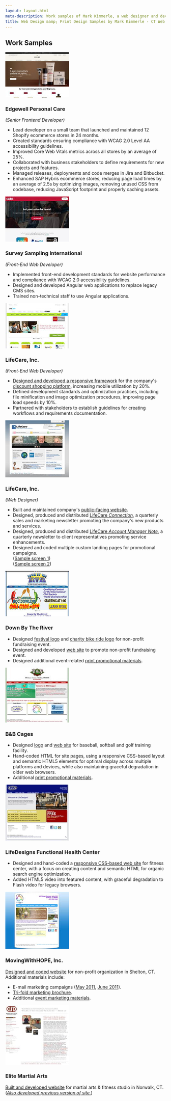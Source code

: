 ```yaml
---
layout: layout.html
meta-description: Work samples of Mark Kimmerle, a web designer and developer in Fairfield County, CT.
title: Web Design &amp; Print Design Samples by Mark Kimmerle - CT Web Design &amp; Development
---
```


<section class="content-container">
	<h1>Work Samples</h1>
	<div id="samplesepc" class="samplebox">
		<div class="samplepic">
			<img src="/art/cremohome.jpg" alt="">
		</div>
		<div class="sampletxt">
			<h3>Edgewell Personal Care</h3>
			<p>
				<em>(Senior Frontend Developer)</em>
			</p>
			<ul>
				<li>
					Lead developer on a small team that launched and maintained 12 Shopify ecommerce stores in 24 months.
				</li>
				<li>
					Created standards ensuring compliance with WCAG 2.0 Level AA accessibility guidelines.
				</li>
				<li>
					Improved Core Web Vitals metrics across all stores by an average of 25%.
				</li>
				<li>
					Collaborated with business stakeholders to define requirements for new projects and features.
				</li>
				<li>
					Managed releases, deployments and code merges in Jira and Bitbucket.
				</li>
				<li>
					Enhanced SAP Hybris ecommerce stores, reducing page load times by an average of 2.5s by optimizing images, removing unused CSS from codebase, reducing JavaScript footprint and properly caching assets.
				</li>
			</ul>
		</div>
	</div>
	<div id="samplessi" class="samplebox">
		<div class="samplepic">
			<img src="/art/vobihome.jpg" alt="">
		</div>
		<div class="sampletxt">
			<h3>Survey Sampling International</h3>
			<p>
				<em>(Front-End Web Developer)</em>
			</p>
			<ul>
				<li>
					Implemented front-end development standards for website performance and compliance with WCAG 2.0 accessibility guidelines.
				</li>
				<li>
					Designed and developed Angular web applications to replace legacy CMS sites.
				</li>
				<li>
					Trained non-technical staff to use Angular applications.
				</li>
			</ul>
		</div>
	</div>
	<div id="samplea" class="samplebox">
		<div class="samplepic">
			<img src="/art/lmscreen.jpg" alt="">
		</div>
		<div class="sampletxt">
			<h3>LifeCare, Inc.</h3>
			<p>
				<em>(Front-End Web Developer)</em>
			</p>
			<ul>
				<li>
					<a href="http://lm.markkimmerle.com/2014.html" target="_blank" rel="noopener">Designed and developed a responsive framework</a> for the company's 
					<a href="http://lm.markkimmerle.com/2015.html" target="_blank" rel="noopener">discount shopping platform</a>, 
					increasing mobile utilization by 20%.
				</li>
				<li>
					Defined development standards and optimization practices, including file minification and image optimization procedures, improving page load speeds by 10%.
				</li>
				<li>
					Partnered with stakeholders to establish guidelines for creating workflows and requirements documentation.
				</li>
			</ul>
		</div>
	</div>
	<!--<div id="sampleb" class="samplebox">
		<div class="samplepic">
			<img src="/art/voicesscreen.jpg" alt="">
		</div>
		<div class="sampletxt">
			<h3>Havas Worldwide</h3>
			<p>
				<em>(Front-End Web Developer)</em>
			</p>
			<ul>
				<li>
					Collaborated in Agile Design Lab to prototype and launch a social media aggregator tool.
				</li>
				<li>
					Contributed to cross-functional team building innovative client-facing solutions.
				</li>
			</ul>
		</div>
	</div>//-->
	<div id="sample1" class="samplebox">
		<div class="samplepic">
			<img src="/art/lcscreen.jpg" alt="">
		</div>
		<div class="sampletxt">
			<h3>LifeCare, Inc.</h3>
			<p>
				<em>(Web Designer)</em>
			</p>
			<ul>
				<li>
					Built and maintained company's <a href="/work/lchome.html" target="_blank" rel="noopener">public-facing website</a>.
				</li>
				<li>
					Designed, produced and distributed <a href="/work/connection.html" target="_blank" rel="noopener">LifeCare <em>Connection</em></a>, 
					a quarterly sales and marketing newsletter promoting the company's new products and services.
				</li>
				<li>
					Designed, produced and distributed <a href="http://www.lifecare.com/amnote/am_note_3q10.html" target="_blank" rel="noopener">LifeCare <em>Account Manager Note</em></a>, 
					a quarterly newsletter to client representatives promoting service enhancements.
				</li>
				<li>
					Designed and coded multiple custom landing pages for promotional campaigns.<br />
					(<a href="/work/lcpg.html" target="_blank" rel="noopener">Sample screen 1</a>)<br />
					(<a href="/work/lcpg2.html" target="_blank" rel="noopener">Sample screen 2</a>)
				</li>
			</ul>
		</div>
	</div>
	<div id="sample1a" class="samplebox">
		<div class="samplepic">
			<img src="/art/dbtrscreen.jpg" alt="">
		</div>
		<div class="sampletxt">
			<h3>Down By The River</h3>
			<ul>
				<li>
					Designed <a href="/art/dbtr_logo_2014.jpg" target="_blank" rel="noopener">festival logo</a> and <a href="art/bfh_logo_2014.jpg" target="_blank" rel="noopener">charity bike ride logo</a> for non-profit fundraising event.
				</li>
				<li>
					Designed and developed <a href="http://dbtr.markkimmerle.com/" target="_blank" rel="noopener">web site</a> to promote non-profit fundraising event.
				</li>
				<li>
					Designed additional event-related <a href="/work/dbtr_flyer_2014.pdf" target="_blank" rel="noopener">print promotional materials</a>.
				</li>
			</ul>
		</div>
	</div>
	<div id="sample2" class="samplebox">
		<div class="samplepic">
			<img src="/art/batcentralscreen.jpg" alt="">
		</div>
		<div class="sampletxt">
			<h3>B&amp;B Cages</h3>
			<ul>
				<li>
					Designed <a href="/art/bandb_logo.jpg" target="_blank" rel="noopener">logo</a> and <a href="/work/bandb.html" target="_blank" rel="noopener">web site</a> for baseball, softball and golf training facility.
				</li>
				<li>
					Hand-coded HTML for site pages, using a responsive CSS-based layout and semantic HTML5 elements for optimal display 
					across multiple platforms and devices, while also maintaining graceful degradation in older web browsers.
				</li>
				<li>
					Additional <a href="/work/golf_flyer_031314.pdf" target="_blank" rel="noopener">print promotional materials</a>.
				</li>
			</ul>
		</div>
	</div>
	<div id="sample3" class="samplebox">
		<div class="samplepic">
			<img src="/art/ldsscreen.jpg" alt="">
		</div>
		<div class="sampletxt">
			<h3>LifeDesigns Functional Health Center</h3>
			<ul>
				<li>
					Designed and hand-coded a <a href="http://lds.markkimmerle.com/" target="_blank" rel="noopener">responsive CSS-based web site</a> 
					for fitness center, with a focus on creating content and semantic HTML for organic search engine optimization.
				</li>
				<li>
					Added HTML5 video into featured content, with graceful degradation to Flash video for legacy browsers.
				</li>
			</ul>
		</div>
	</div>
	<div id="sample4" class="samplebox">
		<div class="samplepic">
			<img src="/art/mwhscreen.jpg" alt="">
		</div>
		<div class="sampletxt">
			<h3>MovingWithHOPE, Inc.</h3>
			<p>
				<a href="/work/mwh.html" target="_blank" rel="noopener">Designed and coded website</a> for 
				non-profit organization in Shelton, CT. Additional materials include:
			</p>
			<ul>
				<li>
					E-mail marketing campaigns (<a href="http://www.movingwithhope.org/email/mwh_mothersday_042911.html" target="_blank" rel="noopener">May 2011</a>, 
					<a href="http://www.movingwithhope.org/email/mwh_dadsandgrads_0611.html" target="_blank" rel="noopener">June 2011</a>).
				</li>
				<li>
					<a href="/work/mwh_brochure.pdf" target="_blank" rel="noopener">Tri-fold marketing brochure</a>.
				</li>
				<li>
					Additional <a href="/art/MWH_0721_Event_Flyer.jpg" target="_blank" rel="noopener">event marketing materials</a>.
				</li>
			</ul>
		</div>
	</div>
	<div id="sample5" class="samplebox">
		<div class="samplepic">
			<img src="/art/elitescreen.jpg" alt="">
		</div>
		<div class="sampletxt">
			<h3>Elite Martial Arts</h3>
			<p>
				<a href="http://www.elitedojo.com/" target="_blank" rel="noopener">Built and developed website</a> for martial arts &amp; fitness studio in Norwalk, CT.<br />
				(<a href="http://dev.elitedojo.com/index.shtml" target="_blank" rel="noopener"><em>Also developed previous version of site.</em></a>)
			</p>
		</div>
	</div>
</section>
